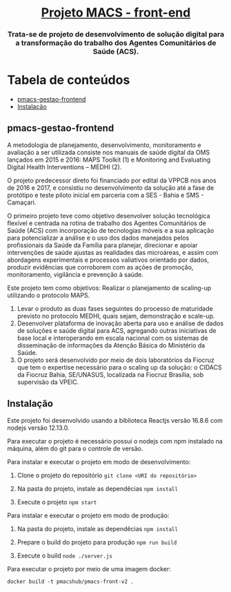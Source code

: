 <h1 align="center">
      <a href="#" alt=""> Projeto MACS - front-end </a>
</h1>

<h3 align="center">
    Trata-se de projeto de desenvolvimento de solução digital para a transformação do trabalho dos Agentes Comunitários de Saúde (ACS).
</h3>


Tabela de conteúdos
=================
<!--ts-->
   * [pmacs-gestao-frontend](https://github.com/PMACS-ORG/pmacs-gestao-frontend/blob/main/README.md#pmacs-gestao-frontend)
   * [Instalação](https://github.com/PMACS-ORG/pmacs-gestao-frontend/blob/main/README.md#instala%C3%A7%C3%A3o)
<!--te-->

## pmacs-gestao-frontend

A metodologia de planejamento, desenvolvimento, monitoramento e avaliação a ser utilizada consiste nos manuais de saúde digital da 
OMS lançados em 2015 e 2016: MAPS Toolkit (1) e Monitoring and Evaluating Digital Health Interventions – MEDHI (2).

O projeto predecessor direto foi financiado por edital da VPPCB nos anos de 2016 e 2017, e consistiu no desenvolvimento da solução 
até a fase de protótipo e teste piloto inicial em parceria com a SES - Bahia e SMS - Camaçari.

O primeiro projeto teve como objetivo desenvolver solução tecnológica flexível e centrada na rotina de trabalho dos Agentes Comunitários
de Saúde (ACS) com incorporação de tecnologias móveis e a sua aplicação para potencializar a análise e o uso dos dados manejados pelos 
profissionais da Saúde da Família para planejar, direcionar e apoiar intervenções de saúde ajustas as realidades das microáreas, e assim 
com abordagens experimentais e processos valiativos orientado por dados, produzir evidências que corroborem com as ações de promoção, 
monitoramento, vigilância e prevenção à saúde.


Este projeto tem como objetivos:
Realizar o planejamento de scaling-up utilizando o protocolo MAPS.
1. Levar o produto as duas fases seguintes do processo de maturidade previsto no protocolo MEDHI, quais sejam, demonstração e scale-up.
2. Desenvolver plataforma de inovação aberta para uso e análise de dados de soluções e saúde digital para ACS, agregando outras iniciativas 
de base local e interoperando em escala nacional com os sistemas de disseminação de informações da Atenção Básica do Ministério da Saúde.
3. O projeto será desenvolvido por meio de dois laboratórios da Fiocruz que tem o expertise necessário para o scaling up da solução: o CIDACS
da Fiocruz Bahia, SE/UNASUS, localizada na Fiocruz Brasília, sob supervisão da VPEIC.


## Instalação

Este projeto foi desenvolvido usando a biblioteca Reactjs versão 16.8.6 com nodejs versão 12.13.0.

Para executar o projeto é necessário possui o nodejs com npm instalado na máquina, além do git para o controle de versão.

Para instalar e executar o projeto em modo de desenvolvimento:

1. Clone o projeto do repositório
`git clone <URI do repositório>`

2. Na pasta do projeto, instale as dependêcias
`npm install`

3. Execute o projeto
`npm start`

Para instalar e executar o projeto em modo de produção:

1. Na pasta do projeto, instale as dependêcias
`npm install`

2. Prepare o build do projeto para produção
`npm run build`

3. Execute o build
`node ./server.js`

Para executar o projeto por meio de uma imagem docker:

`docker build -t pmacshub/pmacs-front-v2 .`



